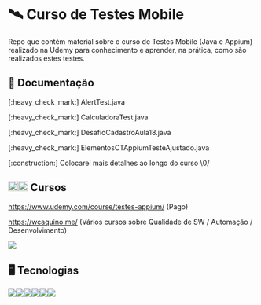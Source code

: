 # :artificial_satellite: Curso de Testes Mobile

Repo que contém material sobre o curso de Testes Mobile (Java e Appium) realizado na Udemy para conhecimento e aprender, na prática, como são realizados estes testes.

## :briefcase: Documentação

<p> [:heavy_check_mark:] AlertTest.java </p>
<p> [:heavy_check_mark:] CalculadoraTest.java </p>
<p> [:heavy_check_mark:] DesafioCadastroAula18.java </p>
<p> [:heavy_check_mark:] ElementosCTAppiumTesteAjustado.java </p>

<p> [:construction:] Colocarei mais detalhes ao longo do curso \0/  </p>

## <code><img src="https://github.githubassets.com/images/icons/emoji/unicode/1f393.png" width="20"></code><code><img src="https://github.githubassets.com/images/icons/emoji/unicode/1f4da.png" width="20"></code> Cursos

https://www.udemy.com/course/testes-appium/ (Pago)

https://wcaquino.me/ (Vários cursos sobre Qualidade de SW / Automação / Desenvolvimento)

<code><img src="https://img.shields.io/badge/Udemy-EC5252?style=for-the-badge&logo=Udemy&logoColor=white"></code>

## :desktop_computer: Tecnologias

<img src="https://img.shields.io/badge/2019--09%20R%20(4.13.0)-Eclipse-brightgreen" /><img src="https://img.shields.io/badge/Version%201.8.0__333-Java%20JDK-red" /><img src="https://img.shields.io/badge/%20Version%201.18.2-Appium-green" /><img src="https://img.shields.io/badge/201.6858069--windows-Android%20Studio%20IDE-yellowgreen" /><img src="https://img.shields.io/badge/version%200.3.0-uiautomator2%20server-orange" /><img src="https://img.shields.io/badge/14.17.3-Node-blue" />